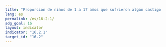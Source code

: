 ```yaml
---
title: "Proporción de niños de 1 a 17 años que sufrieron algún castigo físico o agresión psicológica por los cuidadores en el mes anterior"
lang: es
permalink: /es/16-2-1/
sdg_goal: 16
layout: indicator
indicator: "16.2.1"
target_id: "16.2"
---
```


